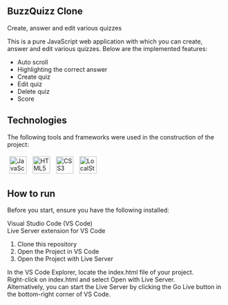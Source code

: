 ## BuzzQuizz Clone

Create, answer and edit various quizzes

This is a pure JavaScript web application with which you can create, answer and edit various quizzes. Below are the implemented features:

- Auto scroll
- Highlighting the correct answer
- Create quiz
- Edit quiz
- Delete quiz
- Score

## Technologies
The following tools and frameworks were used in the construction of the project:<br>
<p>
  <img style='margin: 5px;' src="https://img.shields.io/badge/JavaScript-F7DF1E?logo=javascript&logoColor=black&style=for-the-badge" height="40" alt="JavaScript logo" />
<img style='margin: 5px;' src="https://img.shields.io/badge/HTML5-E34F26?logo=html5&logoColor=white&style=for-the-badge" height="40" alt="HTML5 logo" />
<img style='margin: 5px;' src="https://img.shields.io/badge/CSS3-1572B6?logo=css3&logoColor=white&style=for-the-badge" height="40" alt="CSS3 logo" />
<img style='margin: 5px;' src="https://img.shields.io/badge/LocalStorage-FF9A00?logo=localstorage&logoColor=white&style=for-the-badge" height="40" alt="LocalStorage logo" />

<p/>

## How to run

Before you start, ensure you have the following installed:

Visual Studio Code (VS Code)<br>
Live Server extension for VS Code

1. Clone this repository
2. Open the Project in VS Code 
3. Open the Project with Live Server

  In the VS Code Explorer, locate the index.html file of your project.<br>
  Right-click on index.html and select Open with Live Server.<br>
  Alternatively, you can start the Live Server by clicking the Go Live button in the bottom-right corner of VS Code.
